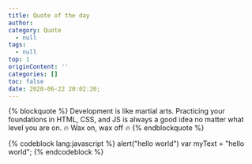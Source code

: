 ```yaml
---
title: Quote of the day
author: 
category: Quote
  - null
tags:
  - null
top: 1
originContent: ''
categories: []
toc: false
date: 2020-06-22 20:02:20;
---
```

{% blockquote %}
  Development is like martial arts.  Practicing your foundations in HTML, CSS, and JS is always a good idea no matter what level you are on.  🔥 Wax on, wax off 🔥
{% endblockquote %}

{% codeblock lang:javascript %}
  alert("hello world")
  var myText = "hello world";
{% endcodeblock %}